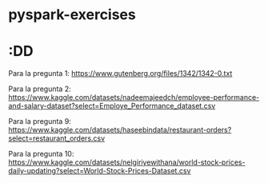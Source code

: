 # pyspark-exercises

# :DD

Para la pregunta 1:
https://www.gutenberg.org/files/1342/1342-0.txt

Para la pregunta 2:
https://www.kaggle.com/datasets/nadeemajeedch/employee-performance-and-salary-dataset?select=Employe_Performance_dataset.csv

Para la pregunta 9:
https://www.kaggle.com/datasets/haseebindata/restaurant-orders?select=restaurant_orders.csv

Para la pregunta 10:
https://www.kaggle.com/datasets/nelgiriyewithana/world-stock-prices-daily-updating?select=World-Stock-Prices-Dataset.csv